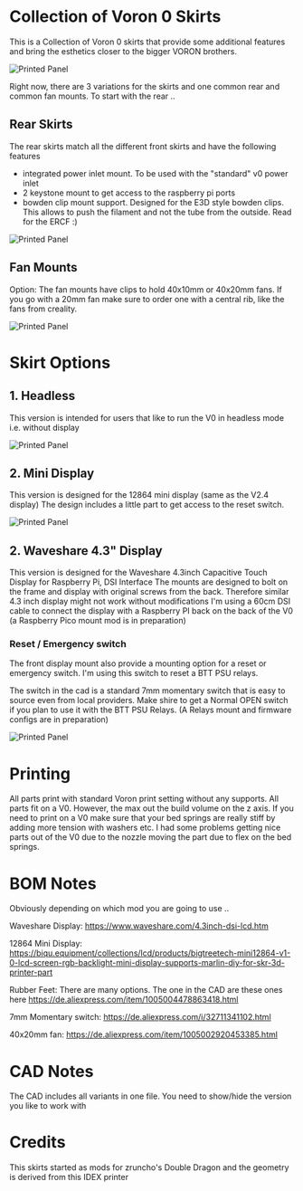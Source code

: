 # Collection of Voron 0 Skirts


This is a Collection of Voron 0 skirts that provide some additional features and bring the esthetics closer to the bigger VORON brothers.


![Printed Panel](Images/VORON_V0.1_2022.png)

Right now, there are 3 variations for the skirts and one common rear and common fan mounts.
To start with the rear ..

## Rear Skirts

The rear skirts match all the different front skirts and have the following features

- integrated power inlet mount. To be used with the "standard" v0 power inlet
- 2 keystone mount to get access to the raspberry pi ports
- bowden clip mount support. Designed for the E3D style bowden clips. This allows to push the filament and not the tube from the outside. Read for the ERCF :)


![Printed Panel](Images/VORON_V0.1_Rear.png)

## Fan Mounts

Option: The fan mounts have clips to hold 40x10mm or 40x20mm fans.
If you go with a 20mm fan make sure to order one with a central rib, like the fans from creality.


![Printed Panel](Images/VORON_V0.1_Skirt_Fan_Mount.png)

# Skirt Options

## 1. Headless

This version is intended for users that like to run the V0 in headless mode i.e. without display


![Printed Panel](Images/VORON_V0.1_Headless.png)

## 2. Mini Display

This version is designed for the 12864 mini display (same as the V2.4 display)
The design includes a little part to get access to the reset switch.


![Printed Panel](Images/VORON_V0.1_MiniDisplay.png)

## 2. Waveshare 4.3" Display

This version is designed for the Waveshare 4.3inch Capacitive Touch Display for Raspberry Pi, DSI Interface
The mounts are designed to bolt on the frame and display with original screws from the back.
Therefore similar 4.3 inch display might not work without modifications
I'm using a 60cm DSI cable to connect the display with a Raspberry PI back on the back of the V0 
(a Raspberry Pico mount mod is in preparation)

### Reset / Emergency switch
The front display mount also provide a mounting option for a reset or emergency switch.
I'm using this switch to reset a BTT PSU relays. 

The switch in the cad is a standard 7mm momentary switch that is easy to source even from local providers.
Make shire to get a Normal OPEN switch if you plan to use it with the BTT PSU Relays.
(A Relays mount and firmware configs are in preparation)


![Printed Panel](Images/VORON_V0.1_Waveshare.png)

# Printing

All parts print with standard Voron print setting without any supports.
All parts fit on a V0. However, the max out the build volume on the z axis.
If you need to print on a V0 make sure that your bed springs are really stiff by adding more tension with washers etc.
I had some problems getting nice parts out of the V0 due to the nozzle moving the part due to flex on the bed springs.

# BOM Notes

Obviously depending on which mod you are going to use ..

Waveshare Display:  https://www.waveshare.com/4.3inch-dsi-lcd.htm

12864 Mini Display:  https://biqu.equipment/collections/lcd/products/bigtreetech-mini12864-v1-0-lcd-screen-rgb-backlight-mini-display-supports-marlin-diy-for-skr-3d-printer-part

Rubber Feet: There are many options. The one in the CAD are these ones here https://de.aliexpress.com/item/1005004478863418.html

7mm Momentary switch:  https://de.aliexpress.com/i/32711341102.html

40x20mm fan:    https://de.aliexpress.com/item/1005002920453385.html

# CAD  Notes

The CAD includes all variants in one file.
You need to show/hide the version you like to work with



# Credits

This skirts started as mods for zruncho's Double Dragon and the geometry is derived from this IDEX printer
